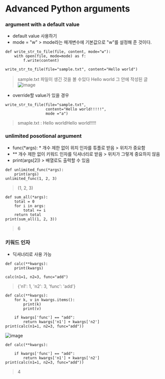  Advanced Python arguments
 ==


### argument with a default value
+ default value 사용하기
+ mode = "w" > mode라는 매개변수에 기본값으로 "w"를 설정해 준 것이다.
```
def write_str_to_file(file, content, mode="w"):
    with open(file, mode=mode) as f:
        f.write(content)

write_str_to_file(file="sample.txt", content="Hello world")
```
> sample.txt 파일이 생긴 것을 볼 수있다
> Hello world 그 안에 작성된 글
![image](https://github.com/user-attachments/assets/e87568d7-3745-4db4-8286-7104b9c79f82)

 + override할 value가 있을 경우
```
write_str_to_file(file="sample.txt",
                  content="Hello world!!!!!",
                  mode ="a")

```
> smaple.txt : Hello worldHello world!!!!!

### unlimited posotional argument
+ func(*args): * 개수 제한 없이 위치 인자를 튜플로 받음 > 위치가 중요함 
+ ** 개수 제한 없이 키워드 인자를 딕셔너리로 받음 > 위치가 그렇게 중요하지 않음
+ print(args[2]) > 배열로도 출력할 수 있음
```
def unlimited_func(*args):
    print(args)
unlimited_func(1, 2, 3)
```
> (1, 2, 3)

```
def sum_all(*args):
    total = 0
    for i in args:
        total += i
    return total
print(sum_all(1, 2, 3))
```
> 6

### 키워드 인자
+ 딕셔너리로 사용 가능
```
def calc(**kwargs):
    print(kwargs)

calc(n1=1, n2=3, func="add")
```
> {'n1': 1, 'n2': 3, 'func': 'add'}

```
def calc(**kwargs):
    for k, v in kwargs.items():
        print(k)
        print(v)

    if kwargs['func'] == "add":
        return kwargs['n1'] + kwargs['n2']
print(calc(n1=1, n2=3, func="add"))
```
![image](https://github.com/user-attachments/assets/d3600379-6f6f-4e13-8301-a39dd742fe7e)

```
def calc(**kwargs):

    if kwargs['func'] == "add":
        return kwargs['n1'] + kwargs['n2']
print(calc(n1=1, n2=3, func="add"))
```
> 4

